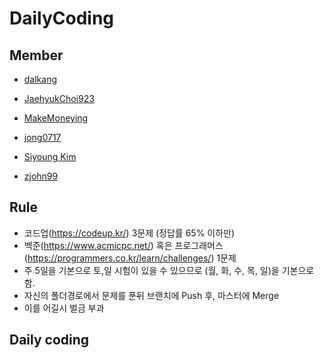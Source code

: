 # DailyCoding
##  Member

- [dalkang](https://github.com/orgs/DailyCodingMem/people/dalkang)
- [JaehyukChoi923](https://github.com/orgs/DailyCodingMem/people/JaehyukChoi923)

- [MakeMoneying](https://github.com/orgs/DailyCodingMem/people/Jihyeok11)

- [jong0717](https://github.com/orgs/DailyCodingMem/people/jong0717)
- [Siyoung Kim](https://github.com/orgs/DailyCodingMem/people/JudyH0pps)
- [zjohn99](https://github.com/orgs/DailyCodingMem/people/zjohn99)

##  Rule

- 코드업(https://codeup.kr/) 3문제 (정답률 65% 이하만)
- 백준(https://www.acmicpc.net/) 혹은 프로그래머스(https://programmers.co.kr/learn/challenges/) 1문제
- 주 5일을 기본으로 토,일 시험이 있을 수 있으므로 (월, 화, 수, 목, 일)을 기본으로 함.
- 자신의 폴더경로에서 문제를 푼뒤 브랜치에 Push 후, 마스터에 Merge
- 이를 어길시 벌금 부과

##  Daily coding



